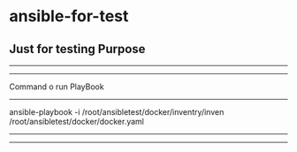 # ansible-for-test
Just for testing Purpose
---------------------------------------
-----------------------------------------------
****************************
Command o run PlayBook
*****************************

ansible-playbook -i /root/ansibletest/docker/inventry/inven  /root/ansibletest/docker/docker.yaml

-------------------------------------------------
---------------------------------------------------------
